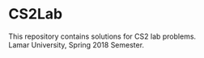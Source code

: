 # CS2Lab
This repository contains solutions for CS2 lab problems. 
<br/>
Lamar University, 
Spring 2018 Semester.
